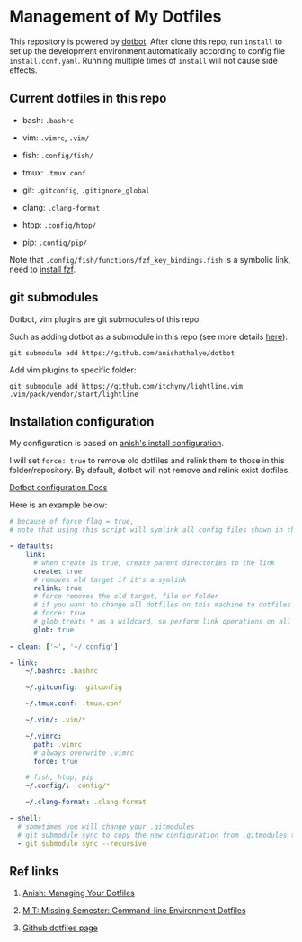 # Management of My Dotfiles

This repository is powered by [dotbot](https://github.com/anishathalye/dotbot). After clone this repo, run `install` to set up the development environment automatically according to config file `install.conf.yaml`. Running multiple times of `install` will not cause side effects.

## Current dotfiles in this repo

- bash: `.bashrc`

- vim: `.vimrc`,  `.vim/`

- fish: `.config/fish/`

- tmux: `.tmux.conf`

- git: `.gitconfig`, `.gitignore_global`

- clang: `.clang-format`

- htop: `.config/htop/`

- pip: `.config/pip/`

Note that `.config/fish/functions/fzf_key_bindings.fish` is a symbolic link, need to [install fzf](https://github.com/junegunn/fzf).

## git submodules

Dotbot, vim plugins are git submodules of this repo.

Such as adding dotbot as a submodule in this repo (see more details [here](https://github.com/anishathalye/dotbot/tree/5d83f9e797b1950199e127a8196803f5e33e0916#integrate-with-existing-dotfiles)):

```
git submodule add https://github.com/anishathalye/dotbot
```

Add vim plugins to specific folder:

```
git submodule add https://github.com/itchyny/lightline.vim .vim/pack/vendor/start/lightline
```

## Installation configuration

My configuration is based on [anish's install configuration](https://github.com/anishathalye/dotfiles/blob/master/.install.conf.yaml).

I will set `force: true` to remove old dotfiles and relink them to those in this folder/repository. By default, dotbot will not remove and relink exist dotfiles.

[Dotbot configuration Docs](https://github.com/anishathalye/dotbot#configuration)

Here is an example below:

```yaml
# because of force flag = true, 
# note that using this script will symlink all config files shown in this directory to your machine.

- defaults:
    link:
      # when create is true, create parent directories to the link
      create: true
      # removes old target if it's a symlink
      relink: true
      # force removes the old target, file or folder
      # if you want to change all dotfiles on this machine to dotfiles in this folder, set force=true
      # force: true
      # glob treats * as a wildcard, so perform link operations on all matches
      glob: true
      
- clean: ['~', '~/.config']

- link:
    ~/.bashrc: .bashrc

    ~/.gitconfig: .gitconfig

    ~/.tmux.conf: .tmux.conf

    ~/.vim/: .vim/*

    ~/.vimrc: 
      path: .vimrc
      # always overwrite .vimrc
      force: true

    # fish, htop, pip
    ~/.config/: .config/*

    ~/.clang-format: .clang-format

- shell:
  # sometimes you will change your .gitmodules
  # git submodule sync to copy the new configuration from .gitmodules to .git/config
  - git submodule sync --recursive
```

## Ref links

1. [Anish: Managing Your Dotfiles](https://www.anishathalye.com/2014/08/03/managing-your-dotfiles/)

2. [MIT: Missing Semester: Command-line Environment Dotfiles](https://missing.csail.mit.edu/2020/command-line/)

3. [Github dotfiles page](https://dotfiles.github.io/)

